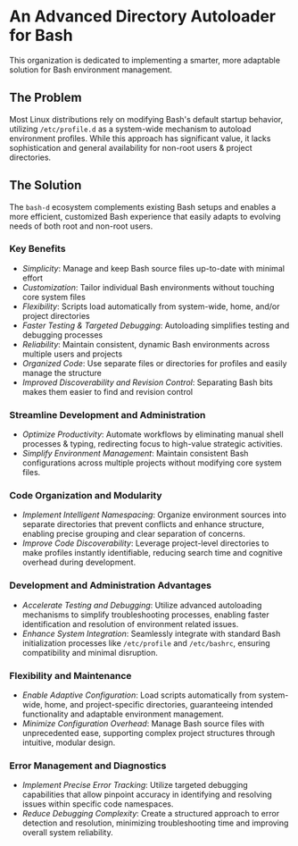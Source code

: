 # An Advanced Directory Autoloader for Bash

This organization is dedicated to implementing a smarter, more adaptable solution for Bash environment management.

## The Problem

Most Linux distributions rely on modifying Bash's default startup behavior, utilizing `/etc/profile.d` as a system-wide mechanism to autoload environment profiles. While this approach has significant value, it lacks sophistication and general availability for non-root users & project directories.

## The Solution

The `bash-d` ecosystem complements existing Bash setups and enables a more efficient, customized Bash experience that easily adapts to evolving needs of both root and non-root users.

### Key Benefits

* _Simplicity_: Manage and keep Bash source files up-to-date with minimal effort
* _Customization_: Tailor individual Bash environments without touching core system files
* _Flexibility_: Scripts load automatically from system-wide, home, and/or project directories
* _Faster Testing & Targeted Debugging_: Autoloading simplifies testing and debugging processes
* _Reliability_: Maintain consistent, dynamic Bash environments across multiple users and projects
* _Organized Code_: Use separate files or directories for profiles and easily manage the structure
* _Improved Discoverability and Revision Control_: Separating Bash bits makes them easier to find and revision control

### Streamline Development and Administration

* _Optimize Productivity_: Automate workflows by eliminating manual shell processes & typing, redirecting focus to high-value strategic activities.
* _Simplify Environment Management_: Maintain consistent Bash configurations across multiple projects without modifying core system files.

### Code Organization and Modularity

* _Implement Intelligent Namespacing_: Organize environment sources into separate directories that prevent conflicts and enhance structure, enabling precise grouping and clear separation of concerns.
* _Improve Code Discoverability_: Leverage project-level directories to make profiles instantly identifiable, reducing search time and cognitive overhead during development.

### Development and Administration Advantages

* _Accelerate Testing and Debugging_: Utilize advanced autoloading mechanisms to simplify troubleshooting processes, enabling faster identification and resolution of environment related issues.
* _Enhance System Integration_: Seamlessly integrate with standard Bash initialization processes like `/etc/profile` and `/etc/bashrc`, ensuring compatibility and minimal disruption.

### Flexibility and Maintenance

* _Enable Adaptive Configuration_: Load scripts automatically from system-wide, home, and project-specific directories, guaranteeing intended functionality and adaptable environment management.
* _Minimize Configuration Overhead_: Manage Bash source files with unprecedented ease, supporting complex project structures through intuitive, modular design.

### Error Management and Diagnostics

* _Implement Precise Error Tracking_: Utilize targeted debugging capabilities that allow pinpoint accuracy in identifying and resolving issues within specific code namespaces.
* _Reduce Debugging Complexity_: Create a structured approach to error detection and resolution, minimizing troubleshooting time and improving overall system reliability.
